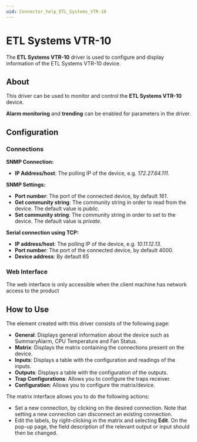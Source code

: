 ```yaml
---
uid: Connector_help_ETL_Systems_VTR-10
---
```


# ETL Systems VTR-10

The **ETL Systems VTR-10** driver is used to configure and display information of the ETL Systems VTR-10 device.

## About

This driver can be used to monitor and control the **ETL Systems VTR-10** device.

**Alarm monitoring** and **trending** can be enabled for parameters in the driver.

## Configuration

### Connections

**SNMP Connection:**

- **IP Address/host**: The polling IP of the device, e.g. *172.27.64.111*.

**SNMP Settings:**

- **Port number**: The port of the connected device, by default *161*.
- **Get community string**: The community string in order to read from the device. The default value is *public*.
- **Set community string**: The community string in order to set to the device. The default value is *private*.

**Serial connection using TCP:**

- **IP address/host**: The polling IP of the device, e.g. *10.11.12.13.*
- **Port number**: The port of the connected device, by default 4000.
- **Device address**: By default 65

### Web Interface

The web interface is only accessible when the client machine has network access to the product

## How to Use

The element created with this driver consists of the following page:

- **General**: Displays general information about the device such as SummaryAlarm, CPU Temperature and Fan Status.
- **Matrix**: Displays the matrix containing the connections present on the device.
- **Inputs**: Displays a table with the configuration and readings of the inputs.
- **Outputs**: Displays a table with the configuration of the outputs.
- **Trap Configurations**: Allows you to configure the traps receiver.
- **Configuration**: Allows you to configure the matrix/device.

The matrix interface allows you to do the following actions:

- Set a new connection, by clicking on the desired connection. Note that setting a new connection can disconnect an existing connection.
- Edit the labels, by right-clicking in the matrix and selecting **Edit**. On the pop-up page, the field description of the relevant output or input should then be changed.

